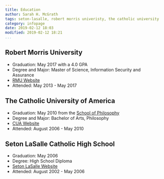 ```yaml
---
title: Education
author: Sarah H. McGrath
tags: seton-lasalle, robert morris univeristy, the catholic university of america
category: infopage
date: 2019-02-12 18:03
modified: 2019-02-12 18:21
...
```


## Robert Morris University
- Graduation: May 2017 with a 4.0 GPA
- Degree and Major: Master of Science, Information Security and Assurance
- [RMU Website](https://www.rmu.edu/)
- Attended: May 2013 - May 2017

<!-- TODO: Add Student Awards Address: 6001 University Boulevard, Moon, PA 15108 -->

<!-- ### Classes completed 
- Java Programming 
- Visual Basic Programming
- Advanced Visual Basic Programming
- Computer Network Security
- Secure Programming
- Database Management Systems
- COBOL Programming I
- Database Management Systems -->

## The Catholic University of America
- Graduation: May 2010 from the [School of Philosophy](http://philosophy.cua.edu/)
- Degree and Major: Bachelor of Arts, Philosophy
- [CUA Website](https://www.catholic.edu/index.html)
- Attended: August 2006 - May 2010

<!-- Address: 620 Michigan Avenue NE, Washington, DC 20064 -->

## Seton LaSalle Catholic High School
- Graduation: May 2006
- Degree: High School Diploma
- [Seton LaSalle Website](https://www.slshs.org/) 
- Attended: August 2002 - May 2006

<!-- Address: 1000 McNeilly Road, Pittsburgh, PA 15226 Phone: +1 412-561-3583 -->
